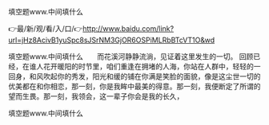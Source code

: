 填空题www.中间填什么

👉最/新/观/看/入/口/👉http://www.baidu.com/link?url=jHz8AcivB1yuSpc8sJSrNM3GjOR6OSPiMLRbBTcVT1O&wd

填空题www.中间填什么　　而花溪河静静流淌，见证着这里发生的一切。
回顾已经，在谁人花开暖阳的时节里，咱们重逢在拥堵的人海，你站在人群中，轻轻的一回身，和风吹起你的秀发，阳光和缓的铺在你满是笑脸的面貌，像是这尘世一切的优美都在和你相恋，那一刻，你是我眸中最美的得意。那一刻，我便断定了所谓的望而生畏。那一刻，我领会，这一辈子你会是我的长久，


填空题www.中间填什么
